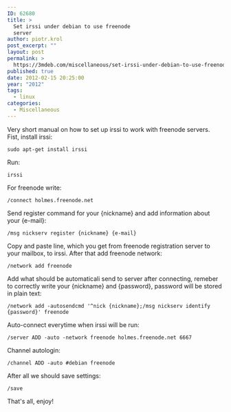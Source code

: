 ```yaml
---
ID: 62680
title: >
  Set irssi under debian to use freenode
  server
author: piotr.krol
post_excerpt: ""
layout: post
permalink: >
  https://3mdeb.com/miscellaneous/set-irssi-under-debian-to-use-freenode-server/
published: true
date: 2012-02-15 20:25:00
year: "2012"
tags:
  - linux
categories:
  - Miscellaneous
---
```

Very short manual on how to set up irssi to work with freenode servers.  
Fist, install irssi:  

    sudo apt-get install irssi

Run:  

    irssi

For freenode write:  

    /connect holmes.freenode.net

Send register command for your {nickname} and add information about your {e-mail}:  

    /msg nickserv register {nickname} {e-mail}

Copy and paste line, which you get from freenode registration server to your
mailbox, to irssi. After that add freenode network:  

    /network add freenode

Add what should be automaticali send to server after connecting, remeber to
correctly write your {nickname} and {password}, password will be stored in plain
text:  

    /network add -autosendcmd '^nick {nickname};/msg nickserv identify {password}' freenode

Auto-connect everytime when irssi will be run:  

    /server ADD -auto -network freenode holmes.freenode.net 6667

Channel autologin:  

    /channel ADD -auto #debian freenode

After all we should save settings:  

    /save

That's all, enjoy!  
